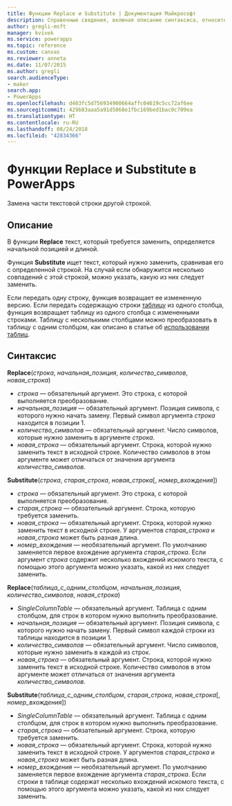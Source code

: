 ```yaml
---
title: Функции Replace и Substitute | Документация Майкрософт
description: Справочные сведения, включая описание синтаксиса, относительно функций Replace и Substitute в PowerApps
author: gregli-msft
manager: kvivek
ms.service: powerapps
ms.topic: reference
ms.custom: canvas
ms.reviewer: anneta
ms.date: 11/07/2015
ms.author: gregli
search.audienceType:
- maker
search.app:
- PowerApps
ms.openlocfilehash: d403fc5d756934900664affc04619c5cc72af6ee
ms.sourcegitcommit: 429b83aaa5a91d5868e1fbc169bed1bac0c709ea
ms.translationtype: HT
ms.contentlocale: ru-RU
ms.lasthandoff: 08/24/2018
ms.locfileid: "42834366"
---
```

# <a name="replace-and-substitute-functions-in-powerapps"></a>Функции Replace и Substitute в PowerApps
Замена части текстовой строки другой строкой.

## <a name="description"></a>Описание
В функции **Replace** текст, который требуется заменить, определяется начальной позицией и длиной.  

Функция **Substitute** ищет текст, который нужно заменить, сравнивая его с определенной строкой.  На случай если обнаружится несколько совпадений с этой строкой, можно указать, какую из них следует заменить.

Если передать одну строку, функция возвращает ее измененную версию.  Если передать содержащую строки [таблицу](../working-with-tables.md) из одного столбца, функция возвращает таблицу из одного столбца с измененными строками. Таблицу с несколькими столбцами можно преобразовать в таблицу с одним столбцом, как описано в статье об [использовании таблиц](../working-with-tables.md).

## <a name="syntax"></a>Синтаксис
**Replace**(*строка*, *начальная_позиция*, *количество_символов*, *новая_строка*)

* *строка* — обязательный аргумент. Это строка, с которой выполняется преобразование.
* *начальная_позиция* — обязательный аргумент.  Позиция символа, с которого нужно начать замену. Первый символ аргумента *строка* находится в позиции 1.
* *количество_символов* — обязательный аргумент.  Число символов, которые нужно заменить в аргументе *строка*.
* *новая_строка* — обязательный аргумент.  Строка, которой нужно заменить текст в исходной строке. Количество символов в этом аргументе может отличаться от значения аргумента *количество_символов*.

**Substitute**(*строка*, *старая_строка*, *новая_строка*[, *номер_вхождения*])

* *строка* — обязательный аргумент. Это строка, с которой выполняется преобразование.
* *старая_строка* — обязательный аргумент.  Строка, которую требуется заменить.
* *новая_строка* — обязательный аргумент.  Строка, которой нужно заменить текст в исходной строке. У аргументов *старая_строка* и *новая_строка* может быть разная длина.
* *номер_вхождения* — необязательный аргумент. По умолчанию заменяется первое вхождение аргумента *старая_строка*. Если аргумент *строка* содержит несколько вхождений искомого текста, с помощью этого аргумента можно указать, какой из них следует заменить.

**Replace**(*таблица_с_одним_столбцом*, *начальная_позиция*, *количество_символов*, *новая_строка*)

* *SingleColumnTable* — обязательный аргумент. Таблица с одним столбцом, для строк в котором нужно выполнить преобразование.
* *начальная_позиция* — обязательный аргумент.  Позиция символа, с которого нужно начать замену.  Первый символ каждой строки из таблицы находится в позиции 1.
* *количество_символов* — обязательный аргумент.  Число символов, которые нужно заменить в каждой из строк.
* *новая_строка* — обязательный аргумент.  Строка, которой нужно заменить текст в исходной строке. Количество символов в этом аргументе может отличаться от значения аргумента *количество_символов*.

**Substitute**(*таблица_с_одним_столбцом*, *старая_строка*, *новая_строка*[, *номер_вхождения*])

* *SingleColumnTable* — обязательный аргумент. Таблица с одним столбцом, для строк в котором нужно выполнить преобразование.
* *старая_строка* — обязательный аргумент.  Строка, которую требуется заменить.
* *новая_строка* — обязательный аргумент.  Строка, которой нужно заменить текст в исходной строке. У аргументов *старая_строка* и *новая_строка* может быть разная длина.
* *номер_вхождения* — необязательный аргумент. По умолчанию заменяется первое вхождение аргумента *старая_строка*. Если строки в таблице содержат несколько вхождений искомого текста, с помощью этого аргумента можно указать, какой из них следует заменить.

